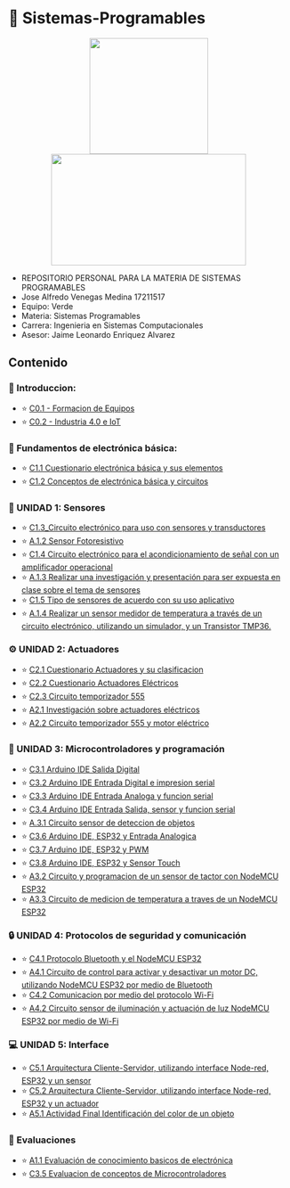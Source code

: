 # :closed_book: Sistemas-Programables

<p align="center">
  <img width="213" height="208" src="https://www.tijuana.tecnm.mx/wp-content/themes/tecnm/images/logo_TECT.png">
  <img width="350" height="200" src="https://www.matamoros.tecnm.mx/wp-content/uploads/2017/05/Logo-TecNM-2017-Ganador.png">
</p>

- REPOSITORIO PERSONAL PARA LA MATERIA DE SISTEMAS PROGRAMABLES 
- Jose Alfredo Venegas Medina 17211517
- Equipo: Verde
- Materia: Sistemas Programables
- Carrera: Ingenieria en Sistemas Computacionales
- Asesor: Jaime Leonardo Enriquez Alvarez



## Contenido

###  :blue_book: Introduccion:
 - :star: [C0.1 - Formacion de Equipos](https://github.com/Alfredopflc/Sistemas-Programables/blob/master/blog/C0.1_JoseAlfredoVenegasMedina_Verde.md)
 - :star: [C0.2 - Industria 4.0 e IoT](https://github.com/Alfredopflc/Sistemas-Programables/blob/master/blog/C0.2_JoseAlfredoVenegasMedina_Verde.md)
 
### :battery: Fundamentos de electrónica básica:
 - :star: [C1.1 Cuestionario electrónica básica y sus elementos](https://github.com/Alfredopflc/Sistemas-Programables/blob/master/blog/C1.1_JoseAlfredoVenegasMedina_Verde.md)
 - :star: [C1.2 Conceptos de electrónica básica y circuitos](https://github.com/Alfredopflc/Sistemas-Programables/blob/master/blog/C1.2_JoseAlfredoVenegasMedina_Verde.md)
 
 ### 🎇 UNIDAD 1: Sensores
 -  :star: [C1.3_Circuito electrónico para uso con sensores y transductores](https://github.com/Alfredopflc/Sistemas-Programables/blob/master/blog/C1.3_JoseAlfredoVenegasMedina_Verde.md)
 - :star: [A.1.2 Sensor Fotoresistivo](https://github.com/Alfredopflc/Sistemas-Programables/blob/master/docs/A1.2_JoseAlfredoVenegasMedina_Verde.md)
 - :star: [C1.4 Circuito electrónico para el acondicionamiento de señal con un amplificador operacional](https://github.com/Alfredopflc/Sistemas-Programables/blob/master/blog/C1.4_JoseAlfredoVenegasMedina_Verde.md)
 - :star: [A.1.3  Realizar una investigación y presentación para ser expuesta en clase sobre el tema de sensores](https://github.com/Alfredopflc/Sistemas-Programables/blob/master/docs/A1.3_JoseAlfredoVenegasMedina_Verde.md)
 - :star: [C1.5 Tipo de sensores de acuerdo con su uso aplicativo](https://github.com/Alfredopflc/Sistemas-Programables/blob/master/blog/C1.5_JoseAlfredoVenegasMedina_Verde.md)
 - :star: [A.1.4 Realizar un sensor medidor de temperatura a través de un circuito electrónico, utilizando un simulador, y un Transistor TMP36.](https://github.com/Alfredopflc/Sistemas-Programables/blob/master/docs/A1.4_JoseAlfredoVenegasMedina_Verde.md)
 
 ### :gear: UNIDAD 2: Actuadores
 - :star: [C2.1 Cuestionario Actuadores y su clasificacion](https://github.com/Alfredopflc/Sistemas-Programables/blob/master/blog/C2.1_JoseAlfredoVenegasMedina_Verde.md)
 - :star: [C2.2 Cuestionario Actuadores Eléctricos](https://github.com/Alfredopflc/Sistemas-Programables/blob/master/blog/C2.2_JoseAlfredoVenegasMedina_Verde.md)
 - :star: [C2.3 Circuito temporizador 555](https://github.com/Alfredopflc/Sistemas-Programables/blob/master/blog/C2.3_JoseAlfredoVenegasMedina_Verde.md)
 - :star: [A2.1 Investigación sobre actuadores eléctricos](https://github.com/Alfredopflc/Sistemas-Programables/blob/master/docs/A2.1_JoseAlfredoVenegasMedina_Verde.md)
 - :star: [A2.2 Circuito temporizador 555 y motor eléctrico](https://github.com/Alfredopflc/Sistemas-Programables/blob/master/docs/A2.2_JoseAlfredoVenegasMedina_Verde.md)
 
 ### :space_invader: UNIDAD 3: Microcontroladores y programación
 - :star: [C3.1 Arduino IDE Salida Digital](https://github.com/Alfredopflc/Sistemas-Programables/blob/master/blog/C3.1_JoseAlfredoVenegasMedina_Verde.md)
 - :star: [C3.2 Arduino IDE Entrada Digital e impresion serial](https://github.com/Alfredopflc/Sistemas-Programables/blob/master/blog/C3.2_JoseAlfredoVenegasMedina_Verde.md)
 - :star: [C3.3 Arduino IDE Entrada Analoga y funcion serial](https://github.com/Alfredopflc/Sistemas-Programables/blob/master/blog/C3.3_JoseAlfredoVenegasMedina_Verde..md)
 - :star: [C3.4 Arduino IDE Entrada Salida, sensor y funcion serial](https://github.com/Alfredopflc/Sistemas-Programables/blob/master/blog/C3.4_JoseAlfredoVenegasMedina_Verde..md)
 - :star: [A.3.1 Circuito sensor de deteccion de objetos](https://github.com/Alfredopflc/Sistemas-Programables/blob/master/docs/A3.1_JoseAlfredoVenegasMedina_Verde.md)
 - :star: [C3.6 Arduino IDE, ESP32 y Entrada Analogica](https://github.com/Alfredopflc/Sistemas-Programables/blob/master/blog/C3.6_JoseAlfredoVenegasMedina_Verde.md)
 - :star: [C3.7 Arduino IDE, ESP32 y PWM](https://github.com/Alfredopflc/Sistemas-Programables/blob/master/blog/C3.7_JoseAlfredoVenegasMedina_Verde.md)
 - :star: [C3.8 Arduino IDE, ESP32 y Sensor Touch](https://github.com/Alfredopflc/Sistemas-Programables/blob/master/blog/C3.8_JoseAlfredoVenegasMedina_Verde.md)
 - :star: [A3.2 Circuito y programacion de un sensor de tactor con NodeMCU ESP32](https://github.com/Alfredopflc/Sistemas-Programables/blob/master/docs/A3.2_JoseAlfredoVenegasMedina_Verde.md)
 - :star: [A3.3 Circuito de medicion de temperatura a traves de un NodeMCU ESP32](https://github.com/Alfredopflc/Sistemas-Programables/blob/master/docs/A3.3_JoseAlfredoVenegasMedina_Verde.md)
 
 ### :lock: UNIDAD 4: Protocolos de seguridad y comunicación
 - :star: [C4.1  Protocolo Bluetooth y el NodeMCU ESP32](https://github.com/Alfredopflc/Sistemas-Programables/blob/master/blog/C4.1_JoseAlfredoVenegasMedina_Verde.md)
 - :star: [A4.1 Circuito de control para activar y desactivar un motor DC, utilizando NodeMCU ESP32 por medio de Bluetooth](https://github.com/Alfredopflc/Sistemas-Programables/blob/master/docs/A4.1_JoseAlfredoVenegasMedina_Verde.md)
 - :star: [C4.2 Comunicacion por medio del protocolo Wi-Fi](https://github.com/Alfredopflc/Sistemas-Programables/blob/master/blog/C4.2_JoseAlfredoVenegasMedina_Verde.md)
 - :star: [A4.2 Circuito sensor de iluminación y actuación de luz NodeMCU ESP32 por medio de Wi-Fi](https://github.com/Alfredopflc/Sistemas-Programables/blob/master/docs/A4.2_JoseAlfredoVenegasMedina_Verde.md)
 
### :computer: UNIDAD 5: Interface
- :star: [C5.1 Arquitectura Cliente-Servidor, utilizando interface Node-red, ESP32 y un sensor](https://github.com/Alfredopflc/Sistemas-Programables/blob/master/blog/C5.1_JoseAlfredoVenegasMedina_Verde.md)
- :star: [C5.2 Arquitectura Cliente-Servidor, utilizando interface Node-red, ESP32 y un actuador](https://github.com/Alfredopflc/Sistemas-Programables/blob/master/blog/C5.2_JoseAlfredoVenegasMedina_Verde.md)
- :star: [A5.1 Actividad Final Identificación del color de un objeto](https://github.com/Alfredopflc/Sistemas-Programables/blob/master/docs/A5.1_JoseAlfredoVenegasMedina_Verde.md)
  
 ### :pencil: Evaluaciones
 - :star: [A1.1 Evaluación de conocimiento basicos de electrónica](https://github.com/Alfredopflc/Sistemas-Programables/blob/master/docs/A1.1_JoseAlfredoVenegasMedina_Verde.md)
 - :star: [C3.5 Evaluacion de conceptos de Microcontroladores](https://github.com/Alfredopflc/Sistemas-Programables/blob/master/blog/C3.5_JoseAlfredoVenegasMedina_Verde.md)




